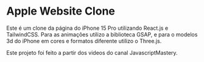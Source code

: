 # Apple Website Clone


Este é um clone da página do iPhone 15 Pro utilizando React.js e TailwindCSS. Para as animações utilizo a biblioteca GSAP, e para o modelos 3d do iPhone em cores e formatos diferente utilizo o Three.js.

Este projeto foi feito a partir dos videos do canal JavascriptMastery.

